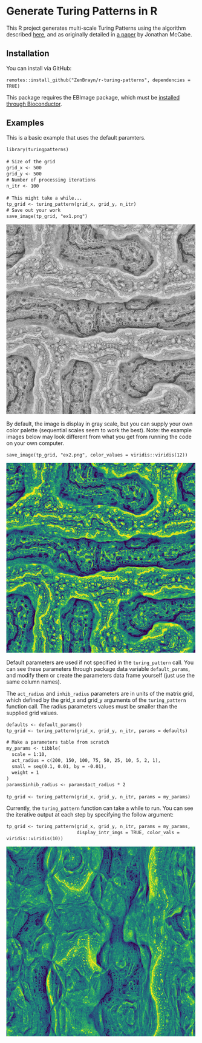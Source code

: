 # Generate Turing Patterns in R

This R project generates multi-scale Turing Patterns using the algorithm described [here](https://softologyblog.wordpress.com/2011/07/05/multi-scale-turing-patterns/), and as originally detailed in [a paper](http://www.jonathanmccabe.com/Cyclic_Symmetric_Multi-Scale_Turing_Patterns.pdf) by Jonathan McCabe.

## Installation

You can install via GitHub:

```
remotes::install_github("ZenBrayn/r-turing-patterns", dependencies = TRUE)
```

This package requires the EBImage package, which must be [installed through Bioconductor](https://www.bioconductor.org/packages/release/bioc/html/EBImage.html).

## Examples

This is a basic example that uses the default paramters.

```
library(turingpatterns)

# Size of the grid
grid_x <- 500
grid_y <- 500
# Number of processing iterations
n_itr <- 100

# This might take a while...
tp_grid <- turing_pattern(grid_x, grid_y, n_itr)
# Save out your work
save_image(tp_grid, "ex1.png")
```

![](https://github.com/ZenBrayn/r-turing-patterns/blob/master/ex1.png)

By default, the image is display in gray scale, but you can supply your
own color palette (sequential scales seem to work the best).  Note: the example images
below may look different from what you get from running the code on your own computer.

```
save_image(tp_grid, "ex2.png", color_values = viridis::viridis(12))
```

![](https://github.com/ZenBrayn/r-turing-patterns/blob/master/ex2.png)

Default parameters are used if not specified in the `turing_pattern` call.
You can see these parameters through package data variable `default_params`, and
modify them or create the parameters data frame yourself (just use the same
column names).

The `act_radius` and `inhib_radius` parameters are in units of the matrix grid,
which defined by the grid_x and grid_y arguments of the `turing_pattern` function
call.  The radius parameters values must be smaller than the supplied grid values.

```
defaults <- default_params()
tp_grid <- turing_pattern(grid_x, grid_y, n_itr, params = defaults)
```

```
# Make a parameters table from scratch
my_params <- tibble(
  scale = 1:10,
  act_radius = c(200, 150, 100, 75, 50, 25, 10, 5, 2, 1),
  small = seq(0.1, 0.01, by = -0.01),
  weight = 1
)
params$inhib_radius <- params$act_radius * 2

tp_grid <- turing_pattern(grid_x, grid_y, n_itr, params = my_params)
```

Currently, the `turing_pattern` function can take a while to run.  You can see the
iterative output at each step by specifying the follow argument:

```
tp_grid <- turing_pattern(grid_x, grid_y, n_itr, params = my_params, 
                          display_intr_imgs = TRUE, color_vals = viridis::viridis(10))
```

![](https://github.com/ZenBrayn/r-turing-patterns/blob/master/ex3.png)
